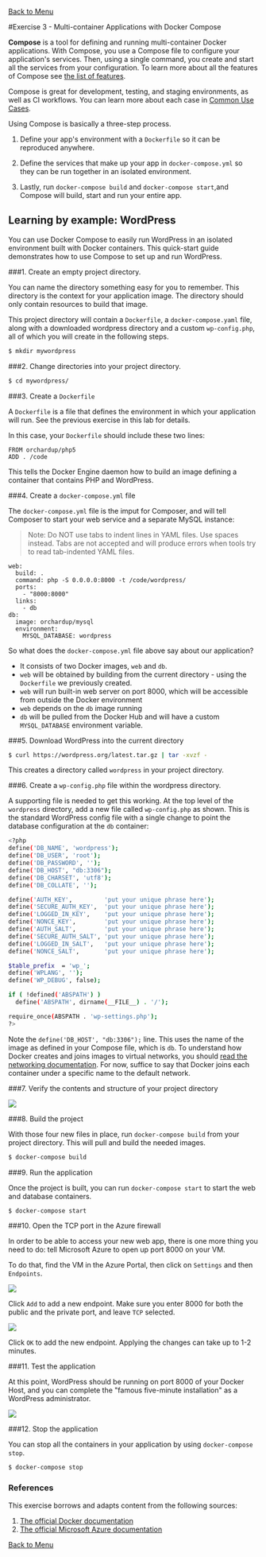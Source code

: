 [Back to Menu](../README.md)

#Exercise 3 - Multi-container Applications with Docker Compose

**Compose** is a tool for defining and running multi-container Docker applications. With Compose, you use a Compose file to configure your application's services. Then, using a single command, you create and start all the services from your configuration. To learn more about all the features of Compose see [the list of features](https://docs.docker.com/compose/overview/#features).

Compose is great for development, testing, and staging environments, as well as CI workflows. You can learn more about each case in [Common Use Cases](https://docs.docker.com/compose/overview/#common-use-cases).

Using Compose is basically a three-step process.

1. Define your app's environment with a `Dockerfile` so it can be reproduced anywhere.

2. Define the services that make up your app in `docker-compose.yml` so they can be run together in an isolated environment.

3. Lastly, run `docker-compose build` and `docker-compose start`,and Compose will build, start and run your entire app.

## Learning by example: WordPress

You can use Docker Compose to easily run WordPress in an isolated environment built with Docker containers. This quick-start guide demonstrates how to use Compose to set up and run WordPress. 

###1. Create an empty project directory.

You can name the directory something easy for you to remember. This directory is the context for your application image. The directory should only contain resources to build that image.

This project directory will contain a `Dockerfile`, a `docker-compose.yaml` file, along with a downloaded wordpress directory and a custom `wp-config.php`, all of which you will create in the following steps.

```bash
$ mkdir mywordpress
```

###2. Change directories into your project directory.
```bash
$ cd mywordpress/
```


###3. Create a `Dockerfile`

A `Dockerfile` is a file that defines the environment in which your application will run. See the previous exercise in this lab for details.

In this case, your `Dockerfile` should include these two lines:

```
FROM orchardup/php5
ADD . /code
```

This tells the Docker Engine daemon how to build an image defining a container that contains PHP and WordPress.


###4. Create a `docker-compose.yml` file 

The `docker-compose.yml` file is the imput for Composer, and will tell Composer to start your web service and a separate MySQL instance:

> Note: Do NOT use tabs to indent lines in YAML files. Use spaces instead. Tabs are not accepted and will produce errors when tools try to read tab-indented YAML files.

```
web:
  build: .
  command: php -S 0.0.0.0:8000 -t /code/wordpress/
  ports:
    - "8000:8000"
  links:
    - db
db:
  image: orchardup/mysql
  environment:
    MYSQL_DATABASE: wordpress
```


So what does the `docker-compose.yml` file above say about our application?

- It consists of two Docker images, `web` and `db`.
- `web` will be obtained by building from the current directory - using the `Dockerfile` we previously created.
- `web` will run built-in web server on port 8000, which will be accessible from outside the Docker environment
- `web` depends on the `db` image running
- `db` will be pulled from the Docker Hub and will have a custom `MYSQL_DATABASE` environment variable. 


###5. Download WordPress into the current directory

```bash
$ curl https://wordpress.org/latest.tar.gz | tar -xvzf -
```

This creates a directory called `wordpress` in your project directory.


###6. Create a `wp-config.php` file within the wordpress directory.

A supporting file is needed to get this working. At the top level of the `wordpress` directory, add a new file called `wp-config.php` as shown. This is the standard WordPress config file with a single change to point the database configuration at the `db` container:

```bash
<?php
define('DB_NAME', 'wordpress');
define('DB_USER', 'root');
define('DB_PASSWORD', '');
define('DB_HOST', "db:3306");
define('DB_CHARSET', 'utf8');
define('DB_COLLATE', '');

define('AUTH_KEY',         'put your unique phrase here');
define('SECURE_AUTH_KEY',  'put your unique phrase here');
define('LOGGED_IN_KEY',    'put your unique phrase here');
define('NONCE_KEY',        'put your unique phrase here');
define('AUTH_SALT',        'put your unique phrase here');
define('SECURE_AUTH_SALT', 'put your unique phrase here');
define('LOGGED_IN_SALT',   'put your unique phrase here');
define('NONCE_SALT',       'put your unique phrase here');

$table_prefix  = 'wp_';
define('WPLANG', '');
define('WP_DEBUG', false);

if ( !defined('ABSPATH') )
  define('ABSPATH', dirname(__FILE__) . '/');

require_once(ABSPATH . 'wp-settings.php');
?>
```

Note the `define('DB_HOST', "db:3306");` line. This uses the name of the image as defined in your Compose file, which is `db`. To understand how Docker creates and joins images to virtual networks, you should [read the networking documentation](https://docs.docker.com/engine/userguide/networking/dockernetworks/). For now, suffice to say that Docker joins each container under a specific name to the default network.

###7. Verify the contents and structure of your project directory

![](images/wpfiles.png)


###8. Build the project

With those four new files in place, run `docker-compose build` from your project directory. This will pull and build the needed images.

```bash
$ docker-compose build
```

###9. Run the application

Once the project is built, you can run `docker-compose start` to start the web and database containers.

```bash
$ docker-compose start
```

###10. Open the TCP port in the Azure firewall

In order to be able to access your new web app, there is one more thing you need to do: tell Microsoft Azure to open up port 8000 on your VM.

To do that, find the VM in the Azure Portal, then click on `Settings` and then `Endpoints`.

![](images/firewall01.png) 

Click `Add` to add a new endpoint. Make sure you enter 8000 for both the public and the private port, and leave `TCP` selected.

![](images/firewall02.png)

Click `OK` to add the new endpoint. Applying the changes can take up to 1-2 minutes.

###11. Test the application

At this point, WordPress should be running on port 8000 of your Docker Host, and you can complete the "famous five-minute installation" as a WordPress administrator.

![](images/wp01.png)

###12. Stop the application

You can stop all the containers in your application by using `docker-compose stop`.

```bash
$ docker-compose stop
```

### References

This exercise borrows and adapts content from the following sources:

1. [The official Docker documentation](https://docs.docker.com/)
2. [The official Microsoft Azure documentation](https://azure.microsoft.com/en-us/documentation/)

[Back to Menu](../README.md)